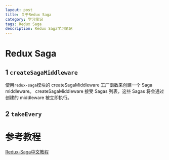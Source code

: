 ```yaml
---
layout: post
title: 关于Redux Saga
category: 学习笔记
tags: Redux Saga
description: Redux Saga学习笔记
---
```


# Redux Saga
## 1 `createSagaMiddleware`
使用`redux-saga`模块的 createSagaMiddleware 工厂函数来创建一个 Saga middleware。 createSagaMiddleware 接受 Sagas 列表，这些 Sagas 将会通过创建的 middleware 被立即执行。

## 2 `takeEvery`

# 参考教程
[Redux-Saga中文教程](http://leonshi.com/redux-saga-in-chinese/)
